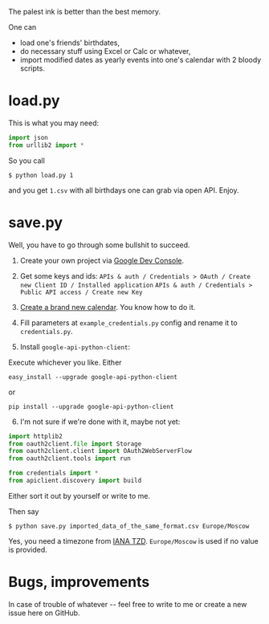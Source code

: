 The palest ink is better than the best memory.

One can 
* load one's friends' birthdates, 
* do necessary stuff using Excel or Calc or whatever,
* import modified dates as yearly events into one's calendar
with 2 bloody scripts.

# load.py

This is what you may need:
```python
import json
from urllib2 import *
```

So you call
```
$ python load.py 1
```
and you get `1.csv` with all birthdays one can grab via open API. Enjoy.

# save.py

Well, you have to go through some bullshit to succeed.

1. Create your own project via [Google Dev Console](http://console.developers.google.com).
2. Get some keys and ids:
 `APIs & auth / Credentials > OAuth / Create new Client ID / Installed application`
`APIs & auth / Credentials > Public API access / Create new Key`

3. [Create a brand new calendar](https://www.google.com/calendar/). You know how to do it.

4. Fill parameters at `example_credentials.py` config and rename it to `credentials.py`.

5. Install `google-api-python-client`:

Execute whichever you like. Either
```
easy_install --upgrade google-api-python-client
```
or
```
pip install --upgrade google-api-python-client
```

6. I'm not sure if we're done with it, maybe not yet: 

```python
import httplib2
from oauth2client.file import Storage
from oauth2client.client import OAuth2WebServerFlow
from oauth2client.tools import run

from credentials import *
from apiclient.discovery import build
```
Either sort it out by yourself or write to me.



Then say
```
$ python save.py imported_data_of_the_same_format.csv Europe/Moscow
```

Yes, you need a timezone from [IANA TZD](http://en.wikipedia.org/wiki/Category:Tz_database).
`Europe/Moscow` is used if no value is provided.

# Bugs, improvements

In case of trouble of whatever -- feel free to write to me or create a new issue here on GitHub.